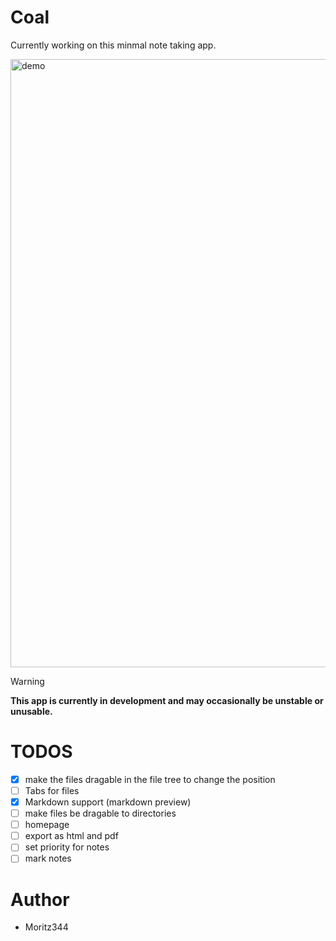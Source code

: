 # Coal
Currently working on this minmal note taking app.

<img width="1520" height="973" alt="demo" src="https://github.com/user-attachments/assets/e80ff3dd-5992-456e-9eeb-86381b199b2b" />

<span></span>

> [!WARNING]
> **This app is currently in development and may occasionally be unstable or unusable.**




# TODOS
- [x] make the files dragable in the file tree to change the position
- [ ] Tabs for files
- [x] Markdown support (markdown preview) 
- [ ] make files be dragable to directories
- [ ] homepage
- [ ] export as html and pdf
- [ ] set priority for notes 
- [ ] mark notes

# Author
- Moritz344




